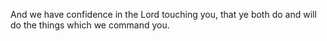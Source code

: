 And we have confidence in the Lord touching you, that ye both do and will do the things which we command you.
